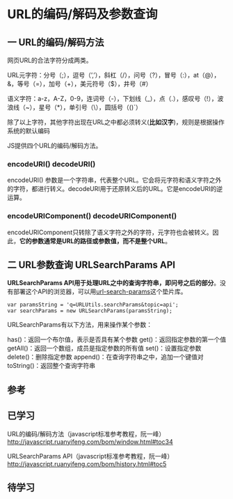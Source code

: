 # URL的编码/解码及参数查询
## 一 URL的编码/解码方法

网页URL的合法字符分成两类。

URL元字符：分号（;），逗号（’,’），斜杠（/），问号（?），冒号（:），at（@），&，等号（=），加号（+），美元符号（$），井号（#）

语义字符：a-z，A-Z，0-9，连词号（-），下划线（_），点（.），感叹号（!），波浪线（~），星号（*），单引号（\），圆括号（()`）

除了以上字符，其他字符出现在URL之中都必须转义(**比如汉字**)，规则是根据操作系统的默认编码

JS提供四个URL的编码/解码方法。

### encodeURI()  decodeURI()

encodeURI() 参数是一个字符串，代表整个URL。它会将元字符和语义字符之外的字符，都进行转义。decodeURI用于还原转义后的URL。它是encodeURI的逆运算。

### encodeURIComponent() decodeURIComponent()

encodeURIComponent只转除了语义字符之外的字符，元字符也会被转义。因此，**它的参数通常是URL的路径或参数值，而不是整个URL**。

## 二 URL参数查询 URLSearchParams API
**URLSearchParams API用于处理URL之中的查询字符串，即问号之后的部分**。没有部署这个API的浏览器，可以用[url-search-params](https://github.com/WebReflection/url-search-params)这个垫片库。



```
var paramsString = 'q=URLUtils.searchParams&topic=api';
var searchParams = new URLSearchParams(paramsString);
```

URLSearchParams有以下方法，用来操作某个参数：

has()：返回一个布尔值，表示是否具有某个参数
get()：返回指定参数的第一个值
getAll()：返回一个数组，成员是指定参数的所有值
set()：设置指定参数
delete()：删除指定参数
append()：在查询字符串之中，追加一个键值对
toString()：返回整个查询字符串

## 参考
## 已学习
URL的编码/解码方法（javascript标准参考教程，阮一峰）
http://javascript.ruanyifeng.com/bom/window.html#toc34

URLSearchParams API（javascript标准参考教程，阮一峰）
http://javascript.ruanyifeng.com/bom/history.html#toc5

## 待学习


